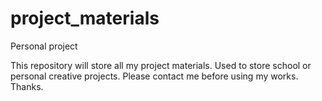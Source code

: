 # project_materials
Personal project

This repository will store all my project materials. Used to store school or personal creative projects. Please contact me before using my works. Thanks.
